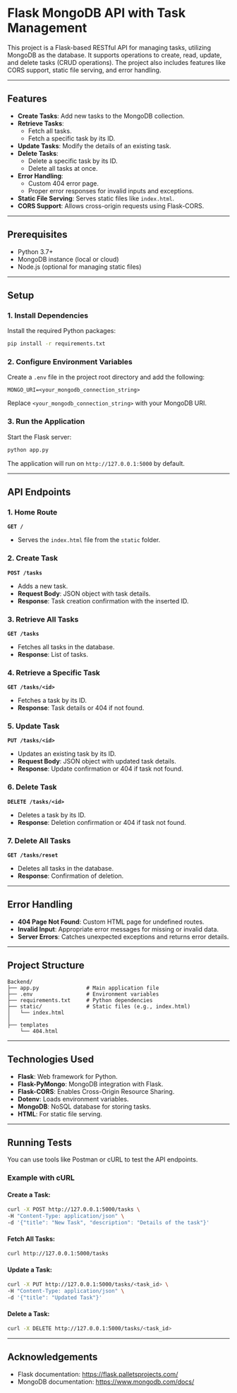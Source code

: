 # Flask MongoDB API with Task Management

This project is a Flask-based RESTful API for managing tasks, utilizing MongoDB as the database. It supports operations to create, read, update, and delete tasks (CRUD operations). The project also includes features like CORS support, static file serving, and error handling.

---

## Features
- **Create Tasks**: Add new tasks to the MongoDB collection.
- **Retrieve Tasks**:
  - Fetch all tasks.
  - Fetch a specific task by its ID.
- **Update Tasks**: Modify the details of an existing task.
- **Delete Tasks**:
  - Delete a specific task by its ID.
  - Delete all tasks at once.
- **Error Handling**:
  - Custom 404 error page.
  - Proper error responses for invalid inputs and exceptions.
- **Static File Serving**: Serves static files like `index.html`.
- **CORS Support**: Allows cross-origin requests using Flask-CORS.

---

## Prerequisites
- Python 3.7+
- MongoDB instance (local or cloud)
- Node.js (optional for managing static files)

---

## Setup

### 1. Install Dependencies
Install the required Python packages:
```bash
pip install -r requirements.txt
```

### 2. Configure Environment Variables
Create a `.env` file in the project root directory and add the following:
```env
MONGO_URI=<your_mongodb_connection_string>
```
Replace `<your_mongodb_connection_string>` with your MongoDB URI.

### 3. Run the Application
Start the Flask server:
```bash
python app.py
```
The application will run on `http://127.0.0.1:5000` by default.

---

## API Endpoints

### 1. **Home Route**
**`GET /`**
- Serves the `index.html` file from the `static` folder.

### 2. **Create Task**
**`POST /tasks`**
- Adds a new task.
- **Request Body**: JSON object with task details.
- **Response**: Task creation confirmation with the inserted ID.

### 3. **Retrieve All Tasks**
**`GET /tasks`**
- Fetches all tasks in the database.
- **Response**: List of tasks.

### 4. **Retrieve a Specific Task**
**`GET /tasks/<id>`**
- Fetches a task by its ID.
- **Response**: Task details or 404 if not found.

### 5. **Update Task**
**`PUT /tasks/<id>`**
- Updates an existing task by its ID.
- **Request Body**: JSON object with updated task details.
- **Response**: Update confirmation or 404 if task not found.

### 6. **Delete Task**
**`DELETE /tasks/<id>`**
- Deletes a task by its ID.
- **Response**: Deletion confirmation or 404 if task not found.

### 7. **Delete All Tasks**
**`GET /tasks/reset`**
- Deletes all tasks in the database.
- **Response**: Confirmation of deletion.

---

## Error Handling
- **404 Page Not Found**: Custom HTML page for undefined routes.
- **Invalid Input**: Appropriate error messages for missing or invalid data.
- **Server Errors**: Catches unexpected exceptions and returns error details.

---

## Project Structure
```
Backend/
├── app.py               # Main application file
├── .env                 # Environment variables
├── requirements.txt     # Python dependencies
├── static/              # Static files (e.g., index.html)
│   └── index.html
│   
├── templates
    └── 404.html
```
---

## Technologies Used
- **Flask**: Web framework for Python.
- **Flask-PyMongo**: MongoDB integration with Flask.
- **Flask-CORS**: Enables Cross-Origin Resource Sharing.
- **Dotenv**: Loads environment variables.
- **MongoDB**: NoSQL database for storing tasks.
- **HTML**: For static file serving.

---

## Running Tests
You can use tools like Postman or cURL to test the API endpoints.

### Example with cURL
#### Create a Task:
```bash
curl -X POST http://127.0.0.1:5000/tasks \
-H "Content-Type: application/json" \
-d '{"title": "New Task", "description": "Details of the task"}'
```
#### Fetch All Tasks:
```bash
curl http://127.0.0.1:5000/tasks
```
#### Update a Task:
```bash
curl -X PUT http://127.0.0.1:5000/tasks/<task_id> \
-H "Content-Type: application/json" \
-d '{"title": "Updated Task"}'
```
#### Delete a Task:
```bash
curl -X DELETE http://127.0.0.1:5000/tasks/<task_id>
```

---

## Acknowledgements
- Flask documentation: https://flask.palletsprojects.com/
- MongoDB documentation: https://www.mongodb.com/docs/

